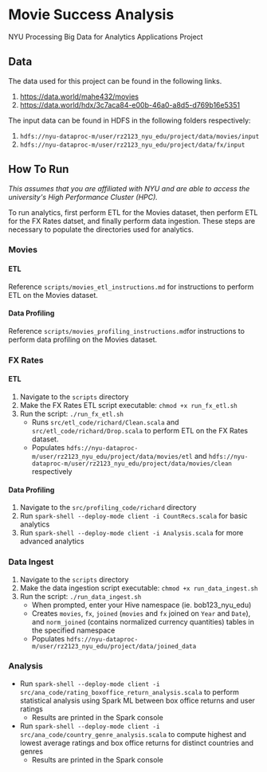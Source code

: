 # Movie Success Analysis
NYU Processing Big Data for Analytics Applications Project

## Data
The data used for this project can be found in the following links.
1. https://data.world/mahe432/movies
2. https://data.world/hdx/3c7aca84-e00b-46a0-a8d5-d769b16e5351

The input data can be found in HDFS in the following folders respectively:
1. `hdfs://nyu-dataproc-m/user/rz2123_nyu_edu/project/data/movies/input`
2. `hdfs://nyu-dataproc-m/user/rz2123_nyu_edu/project/data/fx/input`

## How To Run
*This assumes that you are affiliated with NYU and are able to access the university's High Performance Cluster (HPC).*

To run analytics, first perform ETL for the Movies dataset, then perform ETL for the FX Rates datset, and finally perform data ingestion. These steps are necessary to populate the directories used for analytics.

### Movies
#### ETL
Reference `scripts/movies_etl_instructions.md` for instructions to perform ETL on the Movies dataset. 

#### Data Profiling
Reference `scripts/movies_profiling_instructions.md`for instructions to perform data profiling on the Movies dataset. 

### FX Rates
#### ETL
1. Navigate to the `scripts` directory
2. Make the FX Rates ETL script executable: `chmod +x run_fx_etl.sh`
3. Run the script: `./run_fx_etl.sh`
   * Runs `src/etl_code/richard/Clean.scala` and `src/etl_code/richard/Drop.scala` to perform ETL on the FX Rates dataset.
   * Populates `hdfs://nyu-dataproc-m/user/rz2123_nyu_edu/project/data/movies/etl` and `hdfs://nyu-dataproc-m/user/rz2123_nyu_edu/project/data/movies/clean` respectively
  
#### Data Profiling
1. Navigate to the `src/profiling_code/richard` directory
2. Run `spark-shell --deploy-mode client -i CountRecs.scala` for basic analytics
3. Run `spark-shell --deploy-mode client -i Analysis.scala` for more advanced analytics

### Data Ingest
1. Navigate to the `scripts` directory
2. Make the data ingestion script executable: `chmod +x run_data_ingest.sh`
3. Run the script: `./run_data_ingest.sh`
   * When prompted, enter your Hive namespace (ie. bob123_nyu_edu)
   * Creates `movies`, `fx`, `joined` (`movies` and `fx` joined on `Year` and `Date`), and `norm_joined` (contains normalized currency quantities) tables in the specified namespace
   * Populates `hdfs://nyu-dataproc-m/user/rz2123_nyu_edu/project/data/joined_data`
  
### Analysis
* Run `spark-shell --deploy-mode client -i src/ana_code/rating_boxoffice_return_analysis.scala` to perform statistical analysis using Spark ML between box office returns and user ratings
  * Results are printed in the Spark console 
* Run `spark-shell --deploy-mode client -i src/ana_code/country_genre_analysis.scala` to compute highest and lowest average ratings and box office returns for distinct countries and genres
  * Results are printed in the Spark console
